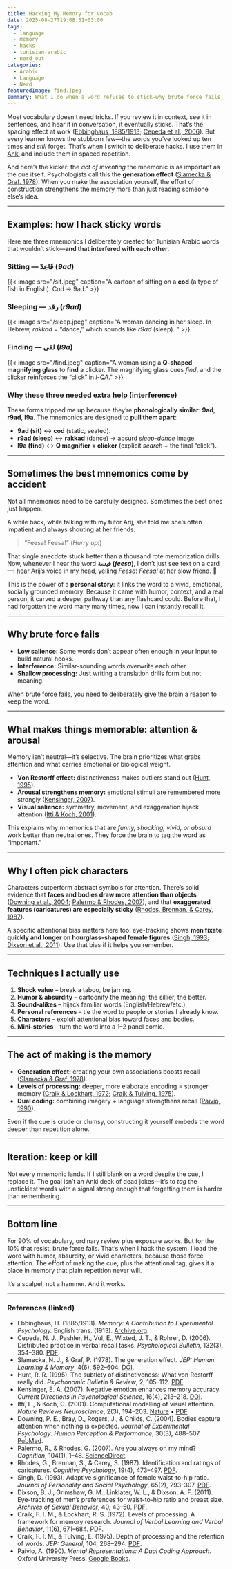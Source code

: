 ```yaml
---
title: Hacking My Memory for Vocab
date: 2025-08-27T19:08:51+03:00
tags:
  - language
  - memory
  - hacks
  - tunisian-arabic
  - nerd_out
categories:
  - Arabic
  - Language
  - Nerd
featuredImage: find.jpeg
summary: What I do when a word refuses to stick—why brute force fails, and how I hack the brain’s tagging system.
---
```


Most vocabulary doesn’t need tricks. If you review it in context, see it in sentences, and hear it in conversation, it eventually sticks. That’s the spacing effect at work ([Ebbinghaus, 1885/1913](https://archive.org/details/memorycontributi00ebbiuoft); [Cepeda et al., 2006](https://augmentingcognition.com/assets/Cepeda2006.pdf)). But every learner knows the stubborn few—the words you’ve looked up ten times and *still* forget. That’s when I switch to deliberate hacks. I use them in [Anki](https://apps.ankiweb.net/) and include them in spaced repetition.

And here’s the kicker: the *act of inventing* the mnemonic is as important as the cue itself. Psychologists call this the **generation effect** ([Slamecka & Graf, 1978](https://doi.org/10.1037/0278-7393.4.6.592)). When you make the association yourself, the effort of construction strengthens the memory more than just reading someone else’s idea.

---

## Examples: how I hack sticky words

Here are three mnemonics I deliberately created for Tunisian Arabic words that wouldn’t stick—**and that interfered with each other**.

### Sitting — قَاعِدْ (*9ad*)
{{< image src="/sit.jpeg" caption="A cartoon of sitting on a **cod** (a type of fish in English). Cod → 9ad." >}}


### Sleeping — رقد (*r9ad*)

{{< image src="/sleep.jpeg" caption="A woman dancing in her sleep. In Hebrew, *rakkad* = “dance,” which sounds like *r9ad* (sleep). " >}}

### Finding — لقى (*l9a*)


{{< image src="/find.jpeg" caption="A woman using a **Q-shaped magnifying glass** to **find** a clicker. The magnifying glass cues *find*, and the clicker reinforces the “click” in *l-QA*." >}}

### Why these three needed extra help (interference)
These forms tripped me up because they’re **phonologically similar**: **9ad**, **r9ad**, **l9a**. The mnemonics are designed to **pull them apart**:
- **9ad (sit)** ↔ **cod** (static, seated).
- **r9ad (sleep)** ↔ **rakkad** (dance) → absurd *sleep-dance* image.
- **l9a (find)** ↔ **Q magnifier + clicker** (explicit *search* + the final “click”).

---

## Sometimes the best mnemonics come by accident

Not all mnemonics need to be carefully designed. Sometimes the best ones just happen.

A while back, while talking with my tutor Arij, she told me she’s often impatient and always shouting at her friends:  
> “Feesa! Feesa!” (*Hurry up!*)

That single anecdote stuck better than a thousand rote memorization drills. Now, whenever I hear the word **فيسة (*feesa*)**, I don’t just see text on a card—I hear Arij’s voice in my head, yelling *Feesa! Feesa!* at her slow friend. 🤣

This is the power of a **personal story**: it links the word to a vivid, emotional, socially grounded memory. Because it came with humor, context, and a real person, it carved a deeper pathway than any flashcard could. Before that, I had forgotten the word many many times, now I can instantly recall it. 

---

## Why brute force fails

- **Low salience:** Some words don’t appear often enough in your input to build natural hooks.  
- **Interference:** Similar-sounding words overwrite each other.  
- **Shallow processing:** Just writing a translation drills form but not meaning.  

When brute force fails, you need to deliberately give the brain a reason to keep the word.

---

## What makes things memorable: attention & arousal

Memory isn’t neutral—it’s selective. The brain prioritizes what grabs attention and what carries emotional or biological weight.

- **Von Restorff effect:** distinctiveness makes outliers stand out ([Hunt, 1995](https://link.springer.com/content/pdf/10.3758/BF03214414.pdf)).  
- **Arousal strengthens memory:** emotional stimuli are remembered more strongly ([Kensinger, 2007](https://journals.sagepub.com/doi/abs/10.1111/j.1467-8721.2007.00506.x)).  
- **Visual salience:** symmetry, movement, and exaggeration hijack attention ([Itti & Koch, 2001](https://www.nature.com/articles/35058500)).  

This explains why mnemonics that are *funny, shocking, vivid, or absurd* work better than neutral ones. They force the brain to tag the word as “important.”

---

## Why I often pick characters

Characters outperform abstract symbols for attention. There’s solid evidence that **faces and bodies draw more attention than objects** ([Downing et al., 2004](https://pubmed.ncbi.nlm.nih.gov/15110728/); [Palermo & Rhodes, 2007](https://www.sciencedirect.com/science/article/pii/S0028393206001655)), and that **exaggerated features (caricatures) are especially sticky** ([Rhodes, Brennan, & Carey, 1987](https://www.harvardlds.org/wp-content/uploads/2018/05/Rhodes-Identification-and-ratings-of-caricatures-implications-for-mental-representations-of-faces..pdf)).

A specific attentional bias matters here too: eye-tracking shows **men fixate quickly and longer on hourglass-shaped female figures** ([Singh, 1993](https://labs.psych.ucsb.edu/roney/james/other%20pdf%20readings/Singh%2520Adaptive%2520Significance%2520of%2520WHR.pdf); [Dixson et al., 2011](https://canlabvuw.wordpress.com/wp-content/uploads/2015/05/eye-tracking-of-men_s-preferences-for-waist-to-hip-ratio-and-breast-size-of-women.pdf)). Use that bias if it helps you remember.

---

## Techniques I actually use

1. **Shock value** – break a taboo, be jarring.  
2. **Humor & absurdity** – cartoonify the meaning; the sillier, the better.  
3. **Sound-alikes** – hijack familiar words (English/Hebrew/etc.).  
4. **Personal references** – tie the word to people or stories I already know.  
5. **Characters** – exploit attentional bias toward faces and bodies.  
6. **Mini-stories** – turn the word into a 1–2 panel comic.

---

## The act of making is the memory

- **Generation effect:** creating your own associations boosts recall ([Slamecka & Graf, 1978](https://doi.org/10.1037/0278-7393.4.6.592)).  
- **Levels of processing:** deeper, more elaborate encoding = stronger memory ([Craik & Lockhart, 1972](https://wixtedlab.ucsd.edu/publications/Psych%20218/Craik_Lockhart_1972.pdf); [Craik & Tulving, 1975](https://alicekim.ca/CraikTulving1975.pdf)).  
- **Dual coding:** combining imagery + language strengthens recall ([Paivio, 1990](https://books.google.com/books/about/Mental_Representations.html?id=hLGmKkh_4K8C)).  

Even if the cue is crude or clumsy, constructing it yourself embeds the word deeper than repetition alone.

---

## Iteration: keep or kill

Not every mnemonic lands. If I still blank on a word despite the cue, I replace it. The goal isn’t an Anki deck of dead jokes—it’s to *tag* the unstickiest words with a signal strong enough that forgetting them is harder than remembering.

---

## Bottom line

For 90% of vocabulary, ordinary review plus exposure works. But for the 10% that resist, brute force fails. That’s when I hack the system. I load the word with humor, absurdity, or vivid characters, because those force attention. The effort of making the cue, plus the attentional tag, gives it a place in memory that plain repetition never will.

It’s a scalpel, not a hammer. And it works.

---

### References (linked)
- Ebbinghaus, H. (1885/1913). *Memory: A Contribution to Experimental Psychology.* English trans. (1913). [Archive.org](https://archive.org/details/memorycontributi00ebbiuoft).  
- Cepeda, N. J., Pashler, H., Vul, E., Wixted, J. T., & Rohrer, D. (2006). Distributed practice in verbal recall tasks. *Psychological Bulletin*, 132(3), 354–380. [PDF](https://augmentingcognition.com/assets/Cepeda2006.pdf).  
- Slamecka, N. J., & Graf, P. (1978). The generation effect. *JEP: Human Learning & Memory*, 4(6), 592–604. [DOI](https://doi.org/10.1037/0278-7393.4.6.592).  
- Hunt, R. R. (1995). The subtlety of distinctiveness: What von Restorff really did. *Psychonomic Bulletin & Review*, 2, 105–112. [PDF](https://link.springer.com/content/pdf/10.3758/BF03214414.pdf).  
- Kensinger, E. A. (2007). Negative emotion enhances memory accuracy. *Current Directions in Psychological Science*, 16(4), 213–218. [DOI](https://journals.sagepub.com/doi/abs/10.1111/j.1467-8721.2007.00506.x).  
- Itti, L., & Koch, C. (2001). Computational modelling of visual attention. *Nature Reviews Neuroscience*, 2(3), 194–203. [Nature](https://www.nature.com/articles/35058500) • [PDF](https://wexler.free.fr/library/files/itti%20%282001%29%20computational%20modelling%20of%20visual%20attention.pdf).  
- Downing, P. E., Bray, D., Rogers, J., & Childs, C. (2004). Bodies capture attention when nothing is expected. *Journal of Experimental Psychology: Human Perception & Performance*, 30(3), 488–507. [PubMed](https://pubmed.ncbi.nlm.nih.gov/15110728/).  
- Palermo, R., & Rhodes, G. (2007). Are you always on my mind? *Cognition*, 104(1), 1–48. [ScienceDirect](https://www.sciencedirect.com/science/article/pii/S0028393206001655).  
- Rhodes, G., Brennan, S., & Carey, S. (1987). Identification and ratings of caricatures. *Cognitive Psychology*, 19(4), 473–497. [PDF](https://www.harvardlds.org/wp-content/uploads/2018/05/Rhodes-Identification-and-ratings-of-caricatures-implications-for-mental-representations-of-faces..pdf).  
- Singh, D. (1993). Adaptive significance of female waist-to-hip ratio. *Journal of Personality and Social Psychology*, 65(2), 293–307. [PDF](https://labs.psych.ucsb.edu/roney/james/other%20pdf%20readings/Singh%2520Adaptive%2520Significance%2520of%2520WHR.pdf).  
- Dixson, B. J., Grimshaw, G. M., Linklater, W. L., & Dixson, A. F. (2011). Eye-tracking of men’s preferences for waist-to-hip ratio and breast size. *Archives of Sexual Behavior*, 40, 43–50. [PDF](https://canlabvuw.wordpress.com/wp-content/uploads/2015/05/eye-tracking-of-men_s-preferences-for-waist-to-hip-ratio-and-breast-size-of-women.pdf).  
- Craik, F. I. M., & Lockhart, R. S. (1972). Levels of processing: A framework for memory research. *Journal of Verbal Learning and Verbal Behavior*, 11(6), 671–684. [PDF](https://wixtedlab.ucsd.edu/publications/Psych%20218/Craik_Lockhart_1972.pdf).  
- Craik, F. I. M., & Tulving, E. (1975). Depth of processing and the retention of words. *JEP: General*, 104, 268–294. [PDF](https://alicekim.ca/CraikTulving1975.pdf).  
- Paivio, A. (1990). *Mental Representations: A Dual Coding Approach.* Oxford University Press. [Google Books](https://books.google.com/books/about/Mental_Representations.html?id=hLGmKkh_4K8C).